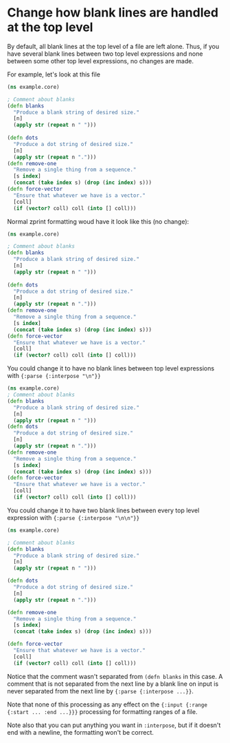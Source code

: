 # Change how blank lines are handled at the top level

By default, all blank lines at the top level of a file are left alone.
Thus, if you have several blank lines between two top level expressions
and none between some other top level expressions, no changes are made.

For example, let's look at this file
```clojure
(ns example.core)

; Comment about blanks
(defn blanks
  "Produce a blank string of desired size."
  [n]
  (apply str (repeat n " ")))
                                       
(defn dots
  "Produce a dot string of desired size."
  [n]
  (apply str (repeat n ".")))
(defn remove-one
  "Remove a single thing from a sequence."
  [s index]
  (concat (take index s) (drop (inc index) s)))
(defn force-vector
  "Ensure that whatever we have is a vector."
  [coll]
  (if (vector? coll) coll (into [] coll)))
```
Normal zprint formatting woud have it look like this (no change):
```clojure
(ns example.core)

; Comment about blanks
(defn blanks
  "Produce a blank string of desired size."
  [n]
  (apply str (repeat n " ")))
                                       
(defn dots
  "Produce a dot string of desired size."
  [n]
  (apply str (repeat n ".")))
(defn remove-one
  "Remove a single thing from a sequence."
  [s index]
  (concat (take index s) (drop (inc index) s)))
(defn force-vector
  "Ensure that whatever we have is a vector."
  [coll]
  (if (vector? coll) coll (into [] coll)))
```
You could change it to have no blank lines between top level expressions
with `{:parse {:interpose "\n"}}`

```clojure
(ns example.core)
; Comment about blanks
(defn blanks
  "Produce a blank string of desired size."
  [n]
  (apply str (repeat n " ")))
(defn dots
  "Produce a dot string of desired size."
  [n]
  (apply str (repeat n ".")))
(defn remove-one
  "Remove a single thing from a sequence."
  [s index]
  (concat (take index s) (drop (inc index) s)))
(defn force-vector
  "Ensure that whatever we have is a vector."
  [coll]
  (if (vector? coll) coll (into [] coll)))
```
You could change it to have two blank lines between every top level
expression with `{:parse {:interpose "\n\n"}}`
```clojure
(ns example.core)

; Comment about blanks
(defn blanks
  "Produce a blank string of desired size."
  [n]
  (apply str (repeat n " ")))

(defn dots
  "Produce a dot string of desired size."
  [n]
  (apply str (repeat n ".")))

(defn remove-one
  "Remove a single thing from a sequence."
  [s index]
  (concat (take index s) (drop (inc index) s)))

(defn force-vector
  "Ensure that whatever we have is a vector."
  [coll]
  (if (vector? coll) coll (into [] coll)))
```
Notice that the comment wasn't separated from `(defn blanks` in this
case.  A comment that is not separated from the next line by a blank
line on input is never separated from the next line by 
`{:parse {:interpose ...}}`.

Note that none of this processing as any effect on the 
`{:input {:range {:start ... :end ...}}}` processing for formatting
ranges of a file.

Note also that you can put anything you want in `:interpose`, but if it doesn't
end with a newline, the formatting won't be correct.
